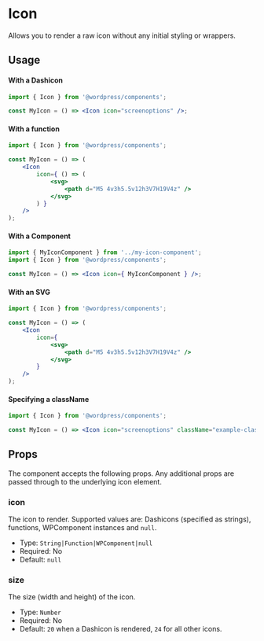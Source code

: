 # Icon

Allows you to render a raw icon without any initial styling or wrappers.

## Usage

#### With a Dashicon

```jsx
import { Icon } from '@wordpress/components';

const MyIcon = () => <Icon icon="screenoptions" />;
```

#### With a function

```jsx
import { Icon } from '@wordpress/components';

const MyIcon = () => (
	<Icon
		icon={ () => (
			<svg>
				<path d="M5 4v3h5.5v12h3V7H19V4z" />
			</svg>
		) }
	/>
);
```

#### With a Component

```jsx
import { MyIconComponent } from '../my-icon-component';
import { Icon } from '@wordpress/components';

const MyIcon = () => <Icon icon={ MyIconComponent } />;
```

#### With an SVG

```jsx
import { Icon } from '@wordpress/components';

const MyIcon = () => (
	<Icon
		icon={
			<svg>
				<path d="M5 4v3h5.5v12h3V7H19V4z" />
			</svg>
		}
	/>
);
```

#### Specifying a className

```jsx
import { Icon } from '@wordpress/components';

const MyIcon = () => <Icon icon="screenoptions" className="example-class" />;
```

## Props

The component accepts the following props. Any additional props are passed through to the underlying icon element.

### icon

The icon to render. Supported values are: Dashicons (specified as strings), functions, WPComponent instances and `null`.

-   Type: `String|Function|WPComponent|null`
-   Required: No
-   Default: `null`

### size

The size (width and height) of the icon.

-   Type: `Number`
-   Required: No
-   Default: `20` when a Dashicon is rendered, `24` for all other icons.
